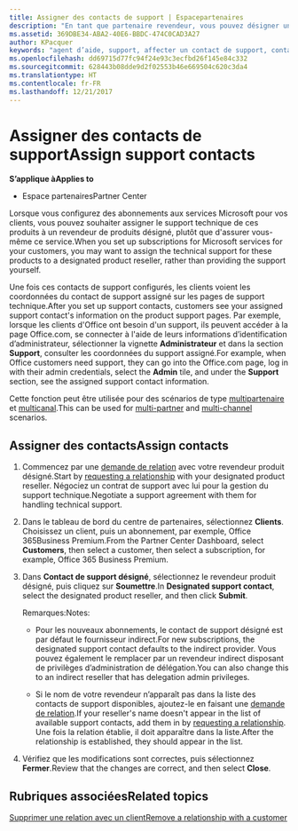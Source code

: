 ```yaml
---
title: Assigner des contacts de support | Espacepartenaires
description: "En tant que partenaire revendeur, vous pouvez désigner un revendeur comme contact de support."
ms.assetid: 369DBE34-ABA2-40E6-BBDC-474C0CAD3A27
author: KPacquer
keywords: "agent d’aide, support, affecter un contact de support, contact chargé du support"
ms.openlocfilehash: dd69715d77fc94f24e93c3ecfbd26f145e84c332
ms.sourcegitcommit: 628443b08dde9d2f02553b46e669504c620c3da4
ms.translationtype: HT
ms.contentlocale: fr-FR
ms.lasthandoff: 12/21/2017
---
```

# <a name="assign-support-contacts"></a><span data-ttu-id="cd020-104">Assigner des contacts de support</span><span class="sxs-lookup"><span data-stu-id="cd020-104">Assign support contacts</span></span>

**<span data-ttu-id="cd020-105">S’applique à</span><span class="sxs-lookup"><span data-stu-id="cd020-105">Applies to</span></span>**

-  <span data-ttu-id="cd020-106">Espace partenaires</span><span class="sxs-lookup"><span data-stu-id="cd020-106">Partner Center</span></span>

<span data-ttu-id="cd020-107">Lorsque vous configurez des abonnements aux services Microsoft pour vos clients, vous pouvez souhaiter assigner le support technique de ces produits à un revendeur de produits désigné, plutôt que d'assurer vous-même ce service.</span><span class="sxs-lookup"><span data-stu-id="cd020-107">When you set up subscriptions for Microsoft services for your customers, you may want to assign the technical support for these products to a designated product reseller, rather than providing the support yourself.</span></span>

<span data-ttu-id="cd020-108">Une fois ces contacts de support configurés, les clients voient les coordonnées du contact de support assigné sur les pages de support technique.</span><span class="sxs-lookup"><span data-stu-id="cd020-108">After you set up support contacts, customers see your assigned support contact's information on the product support pages.</span></span> <span data-ttu-id="cd020-109">Par exemple, lorsque les clients d'Office ont besoin d'un support, ils peuvent accéder à la page Office.com, se connecter à l'aide de leurs informations d’identification d’administrateur, sélectionner la vignette **Administrateur** et dans la section **Support**, consulter les coordonnées du support assigné.</span><span class="sxs-lookup"><span data-stu-id="cd020-109">For example, when Office customers need support, they can go into the Office.com page, log in with their admin credentials, select the **Admin** tile, and under the **Support** section, see the assigned support contact information.</span></span>

<span data-ttu-id="cd020-110">Cette fonction peut être utilisée pour des scénarios de type [multipartenaire](multipartner.md) et [multicanal](multichannel.md).</span><span class="sxs-lookup"><span data-stu-id="cd020-110">This can be used for [multi-partner](multipartner.md) and [multi-channel](multichannel.md) scenarios.</span></span> 

<a href="" id="assigncontacts"></a>
## <a name="assign-contacts"></a><span data-ttu-id="cd020-111">Assigner des contacts</span><span class="sxs-lookup"><span data-stu-id="cd020-111">Assign contacts</span></span>

1.  <span data-ttu-id="cd020-112">Commencez par une [demande de relation](request-a-relationship-with-a-customer.md) avec votre revendeur produit désigné.</span><span class="sxs-lookup"><span data-stu-id="cd020-112">Start by [requesting a relationship](request-a-relationship-with-a-customer.md) with your designated product reseller.</span></span> <span data-ttu-id="cd020-113">Négociez un contrat de support avec lui pour la gestion du support technique.</span><span class="sxs-lookup"><span data-stu-id="cd020-113">Negotiate a support agreement with them for handling technical support.</span></span>

2.  <span data-ttu-id="cd020-114">Dans le tableau de bord du centre de partenaires, sélectionnez **Clients**. Choisissez un client, puis un abonnement, par exemple, Office 365Business Premium.</span><span class="sxs-lookup"><span data-stu-id="cd020-114">From the Partner Center Dashboard, select **Customers**, then select a customer, then select a subscription, for example, Office 365 Business Premium.</span></span>

3.  <span data-ttu-id="cd020-115">Dans **Contact de support désigné**, sélectionnez le revendeur produit désigné, puis cliquez sur **Soumettre**.</span><span class="sxs-lookup"><span data-stu-id="cd020-115">In  **Designated support contact**, select the designated product reseller, and then click **Submit**.</span></span> 

    <span data-ttu-id="cd020-116">Remarques:</span><span class="sxs-lookup"><span data-stu-id="cd020-116">Notes:</span></span> 
    
    *  <span data-ttu-id="cd020-117">Pour les nouveaux abonnements, le contact de support désigné est par défaut le fournisseur indirect.</span><span class="sxs-lookup"><span data-stu-id="cd020-117">For new subscriptions, the designated support contact defaults to the indirect provider.</span></span> <span data-ttu-id="cd020-118">Vous pouvez également le remplacer par un revendeur indirect disposant de privilèges d’administration de délégation.</span><span class="sxs-lookup"><span data-stu-id="cd020-118">You can also change this to an indirect reseller that has delegation admin privileges.</span></span>
    
    *  <span data-ttu-id="cd020-119">Si le nom de votre revendeur n’apparaît pas dans la liste des contacts de support disponibles, ajoutez-le en faisant une [demande de relation](request-a-relationship-with-a-customer.md).</span><span class="sxs-lookup"><span data-stu-id="cd020-119">If your reseller's name doesn't appear in the list of available support contacts, add them in by [requesting a relationship](request-a-relationship-with-a-customer.md).</span></span> <span data-ttu-id="cd020-120">Une fois la relation établie, il doit apparaître dans la liste.</span><span class="sxs-lookup"><span data-stu-id="cd020-120">After the relationship is established, they should appear in the list.</span></span>  

4.  <span data-ttu-id="cd020-121">Vérifiez que les modifications sont correctes, puis sélectionnez **Fermer**.</span><span class="sxs-lookup"><span data-stu-id="cd020-121">Review that the changes are correct, and then select **Close**.</span></span>

## <a name="related-topics"></a><span data-ttu-id="cd020-122">Rubriques associées</span><span class="sxs-lookup"><span data-stu-id="cd020-122">Related topics</span></span>

[<span data-ttu-id="cd020-123">Supprimer une relation avec un client</span><span class="sxs-lookup"><span data-stu-id="cd020-123">Remove a relationship with a customer</span></span>](remove-a-relationship.md)